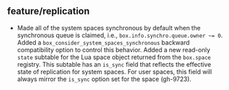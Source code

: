 ## feature/replication

* Made all of the system spaces synchronous by default when the synchronous
  queue is claimed, i.e., `box.info.synchro.queue.owner ~= 0`. Added a
  `box_consider_system_spaces_synchronous` backward compatibility option to
  control this behavior. Added a new read-only `state` subtable for the Lua
  space object returned from the `box.space` registry. This subtable has an
  `is_sync` field that reflects the effective state of replication for system
  spaces. For user spaces, this field will always mirror the `is_sync` option
  set for the space (gh-9723).

